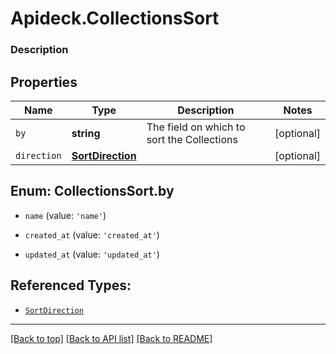 # Apideck.CollectionsSort

### Description

## Properties
Name | Type | Description | Notes
------------ | ------------- | ------------- | -------------
`by` | **string** | The field on which to sort the Collections | [optional] 
`direction` | [**SortDirection**](SortDirection.md) |  | [optional] 





<a name="CollectionsSortBy"></a>
## Enum: CollectionsSort.by


* `name` (value: `'name'`)

* `created_at` (value: `'created_at'`)

* `updated_at` (value: `'updated_at'`)




## Referenced Types:

* [`SortDirection`](SortDirection.md)

---

[[Back to top]](#) [[Back to API list]](../../../../README.md#documentation-for-api-endpoints) [[Back to README]](../../../../README.md)


